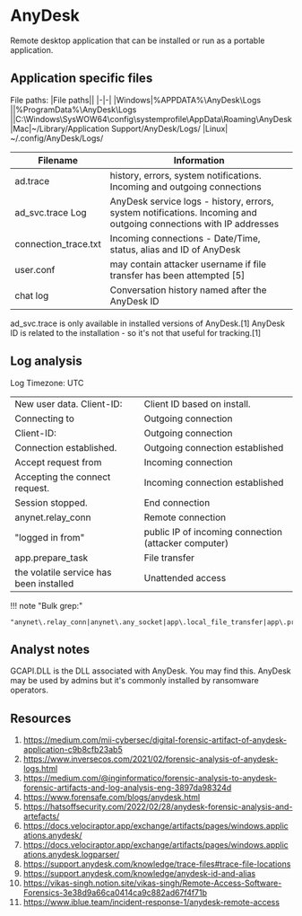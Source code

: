 # AnyDesk

Remote desktop application that can be installed or run as a portable application.

## Application specific files

File paths:
|File paths||
|-|-|
|Windows|%APPDATA%\AnyDesk\Logs\
||%ProgramData%\AnyDesk\Logs\
||C:\Windows\SysWOW64\config\systemprofile\AppData\Roaming\AnyDesk\
|Mac|~/Library/Application Support/AnyDesk/Logs/
|Linux| ~/.config/AnyDesk/Logs/

|Filename|Information|
|-|-|
|ad.trace|history, errors, system notifications. Incoming and outgoing connections|
|ad_svc.trace Log|AnyDesk service logs - history, errors, system notifications. Incoming and outgoing connections with IP addresses|
|connection_trace.txt|Incoming connections - Date/Time, status, alias and ID of AnyDesk|
|user.conf|may contain attacker username if file transfer has been attempted [5]|
|chat log|Conversation history named after the AnyDesk ID|

ad_svc.trace is only available in installed versions of AnyDesk.[1]
AnyDesk ID is related to the installation - so it's not that useful for tracking.[1]

## Log analysis

Log Timezone: UTC

|||
|-|-|
|New user data. Client-ID:| Client ID based on install.
|Connecting to|Outgoing connection
|Client-ID:|Outgoing connection
|Connection established.|Outgoing connection established
|Accept request from|Incoming connection
|Accepting the connect request.|Incoming connection established
|Session stopped.| End connection
|anynet.relay_conn| Remote connection
|"logged in from" | public IP of incoming connection (attacker computer)
|app.prepare_task|File transfer
|the volatile service has been installed| Unattended access

!!! note "Bulk grep:"

    "anynet\.relay_conn|anynet\.any_socket|app\.local_file_transfer|app\.prepare_task|app\.local_file_transfer|app\.ctrl_clip_comp|app\.backend_session|app\.ft_src_session|app\.ctrl_clip_comp"

## Analyst notes

GCAPI.DLL is the DLL associated with AnyDesk. You may find this.
AnyDesk may be used by admins but it's commonly installed by ransomware operators.

## Resources

1. https://medium.com/mii-cybersec/digital-forensic-artifact-of-anydesk-application-c9b8cfb23ab5
1. https://www.inversecos.com/2021/02/forensic-analysis-of-anydesk-logs.html
1. https://medium.com/@inginformatico/forensic-analysis-to-anydesk-forensic-artifacts-and-log-analysis-eng-3897da98324d
1. https://www.forensafe.com/blogs/anydesk.html
1. https://hatsoffsecurity.com/2022/02/28/anydesk-forensic-analysis-and-artefacts/
1. https://docs.velociraptor.app/exchange/artifacts/pages/windows.applications.anydesk/
1. https://docs.velociraptor.app/exchange/artifacts/pages/windows.applications.anydesk.logparser/
1. https://support.anydesk.com/knowledge/trace-files#trace-file-locations
1. https://support.anydesk.com/knowledge/anydesk-id-and-alias
1. https://vikas-singh.notion.site/vikas-singh/Remote-Access-Software-Forensics-3e38d9a66ca0414ca9c882ad67f4f71b
1. https://www.iblue.team/incident-response-1/anydesk-remote-access